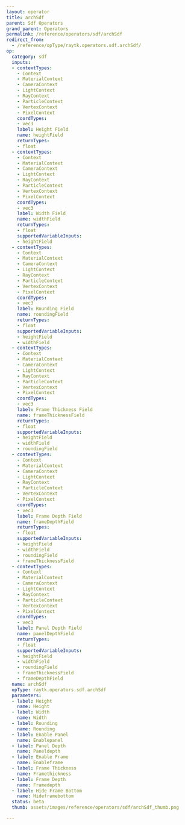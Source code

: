 ```yaml
---
layout: operator
title: archSdf
parent: Sdf Operators
grand_parent: Operators
permalink: /reference/operators/sdf/archSdf
redirect_from:
  - /reference/opType/raytk.operators.sdf.archSdf/
op:
  category: sdf
  inputs:
  - contextTypes:
    - Context
    - MaterialContext
    - CameraContext
    - LightContext
    - RayContext
    - ParticleContext
    - VertexContext
    - PixelContext
    coordTypes:
    - vec3
    label: Height Field
    name: heightField
    returnTypes:
    - float
  - contextTypes:
    - Context
    - MaterialContext
    - CameraContext
    - LightContext
    - RayContext
    - ParticleContext
    - VertexContext
    - PixelContext
    coordTypes:
    - vec3
    label: Width Field
    name: widthField
    returnTypes:
    - float
    supportedVariableInputs:
    - heightField
  - contextTypes:
    - Context
    - MaterialContext
    - CameraContext
    - LightContext
    - RayContext
    - ParticleContext
    - VertexContext
    - PixelContext
    coordTypes:
    - vec3
    label: Rounding Field
    name: roundingField
    returnTypes:
    - float
    supportedVariableInputs:
    - heightField
    - widthField
  - contextTypes:
    - Context
    - MaterialContext
    - CameraContext
    - LightContext
    - RayContext
    - ParticleContext
    - VertexContext
    - PixelContext
    coordTypes:
    - vec3
    label: Frame Thickness Field
    name: frameThicknessField
    returnTypes:
    - float
    supportedVariableInputs:
    - heightField
    - widthField
    - roundingField
  - contextTypes:
    - Context
    - MaterialContext
    - CameraContext
    - LightContext
    - RayContext
    - ParticleContext
    - VertexContext
    - PixelContext
    coordTypes:
    - vec3
    label: Frame Depth Field
    name: frameDepthField
    returnTypes:
    - float
    supportedVariableInputs:
    - heightField
    - widthField
    - roundingField
    - frameThicknessField
  - contextTypes:
    - Context
    - MaterialContext
    - CameraContext
    - LightContext
    - RayContext
    - ParticleContext
    - VertexContext
    - PixelContext
    coordTypes:
    - vec3
    label: Panel Depth Field
    name: panelDepthField
    returnTypes:
    - float
    supportedVariableInputs:
    - heightField
    - widthField
    - roundingField
    - frameThicknessField
    - frameDepthField
  name: archSdf
  opType: raytk.operators.sdf.archSdf
  parameters:
  - label: Height
    name: Height
  - label: Width
    name: Width
  - label: Rounding
    name: Rounding
  - label: Enable Panel
    name: Enablepanel
  - label: Panel Depth
    name: Paneldepth
  - label: Enable Frame
    name: Enableframe
  - label: Frame Thickness
    name: Framethickness
  - label: Frame Depth
    name: Framedepth
  - label: Hide Frame Bottom
    name: Hideframebottom
  status: beta
  thumb: assets/images/reference/operators/sdf/archSdf_thumb.png

---
```

